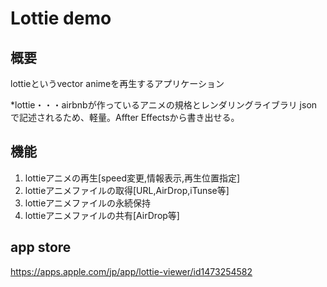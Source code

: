 Lottie demo
====

## 概要

 lottieというvector animeを再生するアプリケーション
 
 *lottie・・・airbnbが作っているアニメの規格とレンダリングライブラリ
 jsonで記述されるため、軽量。Affter Effectsから書き出せる。
 
## 機能

1. lottieアニメの再生[speed変更,情報表示,再生位置指定]
2. lottieアニメファイルの取得[URL,AirDrop,iTunse等]
3. lottieアニメファイルの永続保持
4. lottieアニメファイルの共有[AirDrop等]

## app store

https://apps.apple.com/jp/app/lottie-viewer/id1473254582